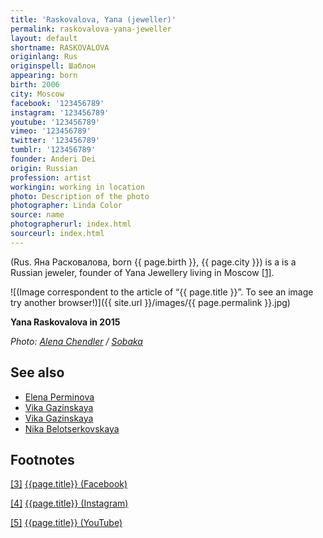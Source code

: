 ```yaml
---
title: 'Raskovalova, Yana (jeweller)'
permalink: raskovalova-yana-jeweller
layout: default
shortname: RASKOVALOVA
originlang: Rus
originspell: Шаблон
appearing: born
birth: 2006
city: Moscow
facebook: '123456789'
instagram: '123456789'
youtube: '123456789'
vimeo: '123456789'
twitter: '123456789'
tumblr: '123456789'
founder: Anderi Dei
origin: Russian
profession: artist
workingin: working in location
photo: Description of the photo
photographer: Linda Color
source: name
photographerurl: index.html
sourceurl: index.html
---
```

(Rus. Яна Расковалова, born {{ page.birth }}, {{ page.city }}) is a is a Russian jeweler, founder of Yana Jewellery living in Moscow  <span id="a1">[\[1\]](#f1)</span>.

![(Image correspondent to the article of “{{ page.title }}”. To see an image try another browser!)]({{ site.url }}/images/{{ page.permalink }}.jpg)

**Yana Raskovalova in 2015**

*Photo: [Alena Chendler](index) / [Sobaka](index)*


## See also

+ [Elena Perminova](index)
+ [Vika Gazinskaya](index)
+ [Vika Gazinskaya](index)
+ [Nika Belotserkovskaya](index)


## Footnotes

[[3]](#a3) <span id="f3"></span> [{{page.title}} (Facebook)](index)

[[4]](#a4) <span id="f4"></span> [{{page.title}} (Instagram)](index)

[[5]](#a5) <span id="f5"></span> [{{page.title}} (YouTube)](index)
